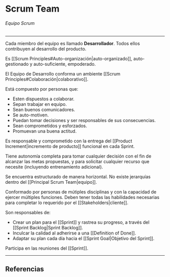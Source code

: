 # Scrum Team
###### Equipo Scrum
---

Cada miembro del equipo es llamado **Desarrollador**. Todos ellos contribuyen al desarrollo del producto.

Es [[Scrum Principles#Auto-organización|auto-organizado]], auto-gestionado y auto-suficiente, empoderado.

El Equipo de Desarrollo conforma un ambiente [[Scrum Principles#Colaboración|colaborativo]].

Está compuesto por personas que:
- Esten dispuestos a colaborar.
- Sepan trabajar en equipo.
- Sean buenos comunicadores.
- Se auto-motiven.
- Puedan tomar decisiones y ser responsables de sus consecuencias.
- Sean comprometidos y esforzados.
- Promuevan una buena actitud.

Es responsable y comprometido con la entrega del [[Product Increment|incremento de producto]] funcional en cada Sprint.

Tiene autonomía completa para tomar cualquier decisión con el fin de alcanzar las metas propuestas, y para solicitar cualquier recurso que necesite (incluyendo entrenamiento adicional).

Se encuentra estructurado de manera horizontal. No existe jerarquías dentro del [[Principal Scrum Team|equipo]].

Conformado por personas de mútiples disciplinas y con la capacidad de ejercer múltiples funciones. Deben tener todas las habilidades necesarias para completar lo requerido por el [[Stakeholders|cliente]].

Son responsables de:
- Crear un plan para el [[Sprint]] y rastrea su progreso, a través del [[Sprint Backlog|Sprint Backlog]].
- Inculcar la calidad al adherirse a una [[Definition of Done]].
- Adaptar su plan cada día hacia el [[Sprint Goal|Objetivo del Sprint]].

Participa en las reuniones del [[Sprint]].

---

## Referencias

